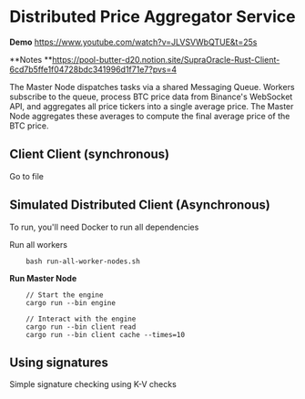 # Distributed Price Aggregator Service
**Demo**
https://www.youtube.com/watch?v=JLVSVWbQTUE&t=25s

**Notes
**https://pool-butter-d20.notion.site/SupraOracle-Rust-Client-6cd7b5ffe1f04728bdc341996d1f71e7?pvs=4

The Master Node dispatches tasks via a shared Messaging Queue. Workers subscribe to the queue, process BTC price data from Binance's WebSocket API, and aggregates all price tickers into a single average price. The Master Node aggregates these averages to compute the final average price of the BTC price.


## Client Client (synchronous)
Go to file 

## Simulated Distributed Client (Asynchronous)
To run, you'll need Docker to run all dependencies

Run all workers 
```
    bash run-all-worker-nodes.sh
```
**Run Master Node**
```
    // Start the engine
    cargo run --bin engine

    // Interact with the engine
    cargo run --bin client read 
    cargo run --bin client cache --times=10
```

## Using signatures 
Simple signature checking using K-V checks 
